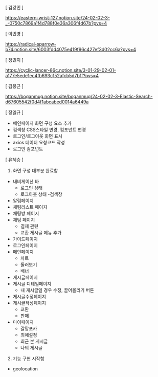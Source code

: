 [ 김강민 ]

https://eastern-wrist-127.notion.site/24-02-02-3-_-0750c7869a1f4d788f0e36a306f4d67b?pvs=4

[ 이민영 ]

https://radical-sparrow-b74.notion.site/6003fdd4075e419f96c427ef3d02cc6a?pvs=4

[ 정민지 ]

https://cyclic-lancer-86c.notion.site/3-01-29-02-01-a177e5ede1ec4fb693c152afcb5d7b1f?pvs=4

[ 김봉균 ]

https://boganmug.notion.site/boganmug/24-02-02-3-Elastic-Search-d67605542f0d4f1abcabed0014a6449a

[ 정일규 ]
* 메인페이지 화면 구성 요소 추가
* 검색창 CSS스타일 변경, 컴포넌트 변경
* 로그인/로그아웃 화면 표시
* axios 데이터 요청코드 작성
* 로그인 컴포넌트

[ 유혜승 ]

1. 화면 구성 대부분 완료함

- 내비게이션 바
  - 로그인 상태
  - 로그아웃 상태 -검색창
- 알림페이지
- 채팅리스트 페이지
- 채팅방 페이지
- 채팅 페이지
  - 결제 관련
  - 교환 게시글 메뉴 추가
- 가이드페이지
- 로그인페이지
- 메인페이지
  - 차트
  - 둘러보기
  - 배너
- 게시글페이지
- 게시글 디테일페이지
  - 내 게시글일 경우 수정, 끌어올리기 버튼
- 게시글수정페이지
- 게시글작성페이지
  - 교환
  - 판매
- 마이페이지
  - 갈망포카
  - 최애설정
  - 최근 본 게시글
  - 나의 게시글

2. 기능 구현 시작함

- geolocation

